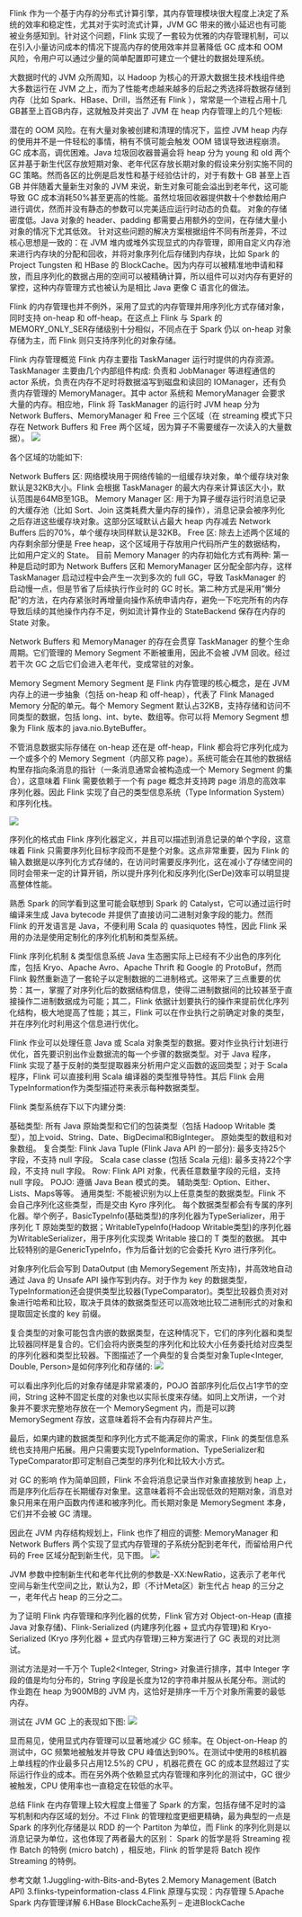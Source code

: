 
Flink 作为一个基于内存的分布式计算引擎，其内存管理模块很大程度上决定了系统的效率和稳定性，尤其对于实时流式计算，JVM GC 带来的微小延迟也有可能被业务感知到。针对这个问题，Flink 实现了一套较为优雅的内存管理机制，可以在引入小量访问成本的情况下提高内存的使用效率并显著降低 GC 成本和 OOM 风险，令用户可以通过少量的简单配置即可建立一个健壮的数据处理系统。

大数据时代的 JVM
众所周知，以 Hadoop 为核心的开源大数据生技术栈组件绝大多数运行在 JVM 之上，而为了性能考虑越来越多的后起之秀选择将数据存储到内存（比如 Spark、HBase、Drill，当然还有 Flink ），常常是一个进程占用十几GB甚至上百GB内存，这就触及并突出了 JVM 在 heap 内存管理上的几个短板:

潜在的 OOM 风险。在有大量对象被创建和清理的情况下，监控 JVM heap 内存的使用并不是一件轻松的事情，稍有不慎可能会触发 OOM 错误导致进程崩溃。
GC 成本高，调优困难。Java 垃圾回收器普遍会将 heap 分为 young 和 old 两个区并基于新生代区存放短期对象、老年代区存放长期对象的假设来分别实施不同的 GC 策略。然而各区的比例是启发性和基于经验估计的，对于有数十 GB 甚至上百 GB 并伴随着大量新生对象的 JVM 来说，新生对象可能会溢出到老年代，这可能导致 GC 成本消耗50%甚至更高的性能。虽然垃圾回收器提供数十个参数给用户进行调优，然而并没有静态的参数可以完美适应运行时动态的负载。
对象的存储密度低。Java 对象的 header、padding 都需要占用额外的空间，在存储大量小对象的情况下尤其低效。
针对这些问题的解决方案根据组件不同有所差异，不过核心思想是一致的：在 JVM 堆内或堆外实现显式的内存管理，即用自定义内存池来进行内存块的分配和回收，并将对象序列化后存储到内存块，比如 Spark 的 Project Tungsten 和 HBase 的 BlockCache。因为内存可以被精准地申请和释放，而且序列化的数据占用的空间可以被精确计算，所以组件可以对内存有更好的掌控，这种内存管理方式也被认为是相比 Java 更像 C 语言化的做法。

Flink 的内存管理也并不例外，采用了显式的内存管理并用序列化方式存储对象，同时支持 on-heap 和 off-heap。在这点上 Flink 与 Spark 的MEMORY_ONLY_SER存储级别十分相似，不同点在于 Spark 仍以 on-heap 对象存储为主，而 Flink 则只支持序列化的对象存储。

Flink 内存管理概览
Flink 内存主要指 TaskManager 运行时提供的内存资源。TaskManager 主要由几个内部组件构成: 负责和 JobManager 等进程通信的 actor 系统，负责在内存不足时将数据溢写到磁盘和读回的 IOManager，还有负责内存管理的 MemoryManager。其中 actor 系统和 MemoryManager 会要求大量的内存。相应地，Flink 将 TaskManager 的运行时 JVM heap 分为 Network Buffers、MemoryManager 和 Free 三个区域（在 streaming 模式下只存在 Network Buffers 和 Free 两个区域，因为算子不需要缓存一次读入的大量数据）。
![](http://www.whitewood.me/img/flink-memory-management/HeapDivision.png)


各个区域的功能如下:

Network Buffers 区: 网络模块用于网络传输的一组缓存块对象，单个缓存块对象默认是32KB大小。Flink 会根据 TaskManager 的最大内存来计算该区大小，默认范围是64MB至1GB。
Memory Manager 区: 用于为算子缓存运行时消息记录的大缓存池（比如 Sort、Join 这类耗费大量内存的操作），消息记录会被序列化之后存进这些缓存块对象。这部分区域默认占最大 heap 内存减去 Network Buffers 后的70%，单个缓存块同样默认是32KB。
Free 区: 除去上述两个区域的内存剩余部分便是 Free heap，这个区域用于存放用户代码所产生的数据结构，比如用户定义的 State。
目前 Memory Manager 的内存初始化方式有两种: 第一种是启动时即为 Network Buffers 区和 MemoryManager 区分配全部内存，这样 TaskManager 启动过程中会产生一次到多次的 full GC，导致 TaskManager 的启动慢一点，但是节省了后续执行作业时的 GC 时长。第二种方式是采用”懒分配”的方法，在内存紧张时再增量向操作系统申请内存，避免一下吃完所有的内存导致后续的其他操作内存不足，例如流计算作业的 StateBackend 保存在内存的 State 对象。

Network Buffers 和 MemoryManager 的存在会贯穿 TaskManager 的整个生命周期。它们管理的 Memory Segment 不断被重用，因此不会被 JVM 回收。经过若干次 GC 之后它们会进入老年代，变成常驻的对象。

Memory Segment
Memory Segment 是 Flink 内存管理的核心概念，是在 JVM 内存上的进一步抽象（包括 on-heap 和 off-heap），代表了 Flink Managed Memory 分配的单元。每个 Memory Segment 默认占32KB，支持存储和访问不同类型的数据，包括 long、int、byte、数组等。你可以将 Memory Segment 想象为 Flink 版本的 java.nio.ByteBuffer。

不管消息数据实际存储在 on-heap 还在是 off-heap，Flink 都会将它序列化成为一个或多个的 Memory Segment（内部又称 page）。系统可能会在其他的数据结构里存指向条消息的指针（一条消息通常会被构造成一个 Memory Segment 的集合），这意味着 Flink 需要依赖于一个有 page 概念并支持跨 page 消息的高效率序列化器。因此 Flink 实现了自己的类型信息系统（Type Information System）和序列化栈。

![](http://www.whitewood.me/img/flink-memory-management/RecordsInPages.png)


序列化的格式由 Flink 序列化器定义，并且可以描述到消息记录的单个字段，这意味着 Flink 只需要序列化目标字段而不是整个对象。这点非常重要，因为 Flink 的输入数据是以序列化方式存储的，在访问时需要反序列化，这在减小了存储空间的同时会带来一定的计算开销，所以提升序列化和反序列化(SerDe)效率可以明显提高整体性能。

熟悉 Spark 的同学看到这里可能会联想到 Spark 的 Catalyst，它可以通过运行时编译来生成 Java bytecode 并提供了直接访问二进制对象字段的能力。然而 Flink 的开发语言是 Java，不便利用 Scala 的 quasiquotes 特性，因此 Flink 采用的办法是使用定制化的序列化机制和类型系统。

Flink 序列化机制 & 类型信息系统
Java 生态圈实际上已经有不少出色的序列化库，包括 Kryo、Apache Avro、Apache Thrift 和 Google 的 ProtoBuf，然而 Flink 毅然重新造了一套轮子以定制数据的二进制格式。这带来了三点重要的优势：其一，掌握了对序列化后的数据结构信息，使得二进制数据间的比较甚至于直接操作二进制数据成为可能；其二，Flink 依据计划要执行的操作来提前优化序列化结构，极大地提高了性能；其三，Flink 可以在作业执行之前确定对象的类型，并在序列化时利用这个信息进行优化。

Flink 作业可以处理任意 Java 或 Scala 对象类型的数据。要对作业执行计划进行优化，首先要识别出作业数据流的每一个步骤的数据类型。对于 Java 程序，Flink 实现了基于反射的类型提取器来分析用户定义函数的返回类型；对于 Scala 程序，Flink 可以直接利用 Scala 编译器的类型推导特性。其后 Flink 会用TypeInformation作为类型描述符来表示每种数据类型。

Flink 类型系统存下以下内建分类:

基础类型: 所有 Java 原始类型和它们的包装类型（包括 Hadoop Writable 类型），加上void、String、Date、BigDecimal和BigInteger。
原始类型的数组和对象数组。
复合类型:
Flink Java Tuple (Flink Java API 的一部分): 最多支持25个字段，不支持 null 字段。
Scala case classe (包括 Scala 元组): 最多支持22个字段，不支持 null 字段。
Row: Flink API 对象，代表任意数量字段的元组，支持 null 字段。
POJO: 遵循 Java Bean 模式的类。
辅助类型: Option、Either、Lists、Maps等等。
通用类型: 不能被识别为以上任意类型的数据类型。Flink 不会自己序列化这些类型，而是交由 Kyro 序列化。
每个数据类型都会有专属的序列化器。举个例子，BasicTypeInfo(基础类型)的序列化器为TypeSerializer<T>，用于序列化 T 原始类型的数据；WritableTypeInfo(Hadoop Writable类型)的序列化器为WritableSerializer<T>，用于序列化实现类 Writable 接口的 T 类型的数据。
其中比较特别的是GenericTypeInfo，作为后备计划的它会委托 Kyro 进行序列化。

对象序列化后会写到 DataOutput (由 MemorySegement 所支持)，并高效地自动通过 Java 的 Unsafe API 操作写到内存。对于作为 key 的数据类型，TypeInformation还会提供类型比较器(TypeComparator)。类型比较器负责对对象进行哈希和比较，取决于具体的数据类型还可以高效地比较二进制形式的对象和提取固定长度的 key 前缀。

复合类型的对象可能包含内嵌的数据类型，在这种情况下，它们的序列化器和类型比较器同样是复合的。它们会将内嵌类型的序列化和比较大小任务委托给对应类型的序列化器和类型比较器。下图描述了一个典型的复合类型对象Tuple<Integer, Double, Person>是如何序列化和存储的:
![](http://www.whitewood.me/img/flink-memory-management/data-serialization.png)



可以看出序列化后的对象存储是非常紧凑的，POJO 首部序列化后仅占1字节的空间，String 这种不固定长度的对象也以实际长度来存储。如同上文所讲，一个对象并不要求完整地存放在一个 MemorySegment 内，而是可以跨 MemorySegment 存放，这意味着将不会有内存碎片产生。

最后，如果内建的数据类型和序列化方式不能满足你的需求，Flink 的类型信息系统也支持用户拓展。用户只需要实现TypeInformation、TypeSerializer和TypeComparator即可定制自己类型的序列化和比较大小方式。

对 GC 的影响
作为简单回顾，Flink 不会将消息记录当作对象直接放到 heap 上，而是序列化后存在长期缓存对象里。这意味着将不会出现低效的短期对象，消息对象只用来在用户函数内传递和被序列化。而长期对象是 MemorySegment 本身，它们并不会被 GC 清理。

因此在 JVM 内存结构规划上，Flink 也作了相应的调整: MemoryManager 和 Network Buffers 两个实现了显式内存管理的子系统分配到老年代，而留给用户代码的 Free 区域分配到新生代，见下图。
![](http://www.whitewood.me/img/flink-memory-management/GC_Pools.png)



JVM 参数中控制新生代和老年代比例的参数是-XX:NewRatio，这表示了老年代空间与新生代空间之比，默认为2，即（不计Meta区）新生代占 heap 的三分之一，老年代占 heap 的三分之二。

为了证明 Flink 内存管理和序列化器的优势，Flink 官方对 Object-on-Heap (直接 Java 对象存储)、Flink-Serialized (内建序列化器 + 显式内存管理)和 Kryo-Serialized (Kryo 序列化器 + 显式内存管理)三种方案进行了 GC 表现的对比测试。

测试方法是对一千万个 Tuple2<Integer, String> 对象进行排序，其中 Integer 字段的值是均匀分布的，String 字段是长度为12的字符串并服从长尾分布。测试的作业跑在 heap 为900MB的 JVM 内，这恰好是排序一千万个对象所需要的最低内存。

测试在 JVM GC 上的表现如下图:
![](http://www.whitewood.me/img/flink-memory-management/GC-performance.png)



显而易见，使用显式内存管理可以显著地减少 GC 频率。在 Object-on-Heap 的测试中，GC 频繁地被触发并导致 CPU 峰值达到90%。在测试中使用的8核机器上单线程的作业最多只占用12.5%的 CPU ，机器花费在 GC 的成本显然超过了实际运行作业的成本。而在另外两个依赖显式内存管理和序列化的测试中，GC 很少被触发，CPU 使用率也一直稳定在较低的水平。

总结
Flink 在内存管理上较大程度上借鉴了 Spark 的方案，包括存储不足时的溢写机制和内存区域的划分。不过 Flink 的管理粒度更细更精确，最为典型的一点是 Spark 的序列化存储是以 RDD 的一个 Partiton 为单位，而 Flink 的序列化则是以消息记录为单位，这也体现了两者最大的区别： Spark 的哲学是将 Streaming 视作 Batch 的特例 (micro batch) ，相反地，Flink 的哲学是将 Batch 视作 Streaming 的特例。

参考文献
1.Juggling-with-Bits-and-Bytes
2.Memory Management (Batch API)
3.flinks-typeinformation-class
4.Flink 原理与实现：内存管理
5.Apache Spark 内存管理详解
6.HBase BlockCache系列 – 走进BlockCache
